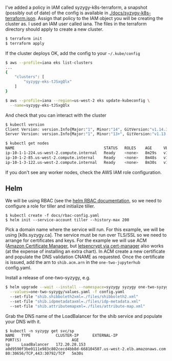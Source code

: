 I've added a policy in IAM called syzygy-k8s-terraform, a snapshot (possibly out
of date) of the config is available in
[./docs/syzygy-k8s-terraform.json](./docs/syzygy-k8s-terraform.json). Assign
that policy to the IAM object you will be creating the cluster as. I used an IAM
user called iana. The files in the terraform directory should apply to create a
new cluster.

```bash
$ terraform init
$ terraform apply
```

If the cluster deploys OK, add the config to your `~/.kube/config`

```bash
$ aws --profile=iana eks list-clusters
...
{
    "clusters": [
        "syzygy-eks-tJSxgQlx"
    ]
}

$ aws --profile=iana --region=us-west-2 eks update-kubeconfig \
  --name=syzygy-eks-tJSxgQlx
```

And check that you can interact with the cluster
```bash
$ kubectl version
Client Version: version.Info{Major:"1", Minor:"14", GitVersion:"v1.14.3", GitCommit:"5e53fd6bc17c0dec8434817e69b04a25d8ae0ff0", GitTreeState:"clean", BuildDate:"2019-06-06T01:44:30Z", GoVersion:"go1.12.5", Compiler:"gc", Platform:"darwin/amd64"}
Server Version: version.Info{Major:"1", Minor:"13+", GitVersion:"v1.13.8-eks-a977ba", GitCommit:"a977bab148535ec195f12edc8720913c7b943f9c", GitTreeState:"clean", BuildDate:"2019-07-29T20:47:04Z", GoVersion:"go1.11.5", Compiler:"gc", Platform:"linux/amd64"}

$ kubectl get nodes
NAME                                       STATUS   ROLES    AGE     VERSION
ip-10-1-1-224.us-west-2.compute.internal   Ready    <none>   8m29s   v1.13.7-eks-c57ff8
ip-10-1-2-85.us-west-2.compute.internal    Ready    <none>   8m48s   v1.13.7-eks-c57ff8
ip-10-1-3-122.us-west-2.compute.internal   Ready    <none>   8m30s   v1.13.7-eks-c57ff8
```

If you don't see any worker nodes, check the AWS IAM role configuration.

## Helm
We will be using RBAC (see the [helm RBAC
documentation](https://helm.sh/docs/using_helm/#role-based-access-control), so
we need to configure a role for tiller and initialize tiller.
```
$ kubectl create -f docs/rbac-config.yaml
$ helm init --service-account tiller --history-max 200
```

Pick a domain name where the service will run. For this example, we will be
using [k8s.syzygy.ca]. The service must be run over TLS/SSL so we need to
arrange for certificates and keys. For the example we will use ACM ([Amazon
Certificate Manager](https://aws.amazon.com/certificate-manager/), but
[letsencrypt via
cert-manager](https://docs.bitnami.com/kubernetes/how-to/secure-kubernetes-services-with-ingress-tls-letsencrypt/)
also works (at the expense of installing an extra chart). In ACM create a new
certificate and populate the DNS validation CNAME as requested. Once the
certificate is issued, add the arn to `shib.acm.arn` in the `one-two-jupyterhub`
config.yaml.


Install a release of one-two-syzygy, e.g.
```bash
$ helm upgrade --wait --install --namespace=syzygy syzygy one-two-syzygy \
  --values=one-two-syzygy/values.yaml -f config.yaml
  --set-file "shib.shibboleth2xml=./files/shibboleth2.xml"
  --set-file "shib.idpmetadataxml=./files/idp-metadata.xml"
  --set-file "shib.attributemapxml=./files/attribute-map.xml"
```

Grab the DNS name of the LoadBalancer for the shib service and populate your DNS
with it.
```
$ kubectl -n syzygy get svc/sp
NAME   TYPE           CLUSTER-IP      EXTERNAL-IP                                                              PORT(S)                      AGE
sp     LoadBalancer   172.20.28.153   a0d9590f3be0111e983c802cecd4bb8d-668104507.us-west-2.elb.amazonaws.com   80:30656/TCP,443:30792/TCP   5m30s
```
